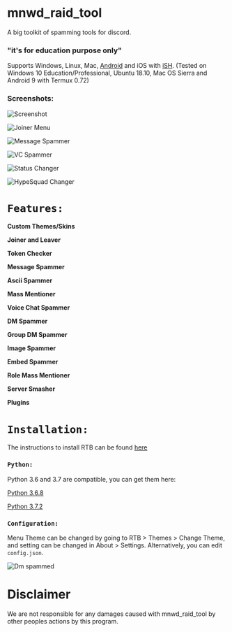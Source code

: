 # mnwd_raid_tool

A big toolkit of spamming tools for discord.

### "it's for education purpose only"

Supports Windows, Linux, Mac, [Android](https://github.com/meanwood/mnwd_raid_tool/wiki/How-to-set-up-Termux-to-run-RTB) and iOS with [iSH](https://ish.app/). (Tested on Windows 10 Education/Professional, Ubuntu 18.10, Mac OS Sierra and Android 9 with Termux 0.72)

### Screenshots:

![Screenshot](https://raw.githubusercontent.com/meanwood/mnwd_raid_tool/dev/RTBFiles/extras/screenshots/main.png)

![Joiner Menu](https://raw.githubusercontent.com/meanwood/mnwd_raid_tool/dev/RTBFiles/extras/screenshots/joiner.png)

![Message Spammer](https://raw.githubusercontent.com/meanwood/mnwd_raid_tool/dev/RTBFiles/extras/screenshots/messagespammer.png)

![VC Spammer](https://raw.githubusercontent.com/meanwood/mnwd_raid_tool/dev/RTBFiles/extras/screenshots/vcspammer.png)

![Status Changer](https://raw.githubusercontent.com/meanwood/mnwd_raid_tool/dev/RTBFiles/extras/screenshots/statuschanger.png)

![HypeSquad Changer](https://raw.githubusercontent.com/meanwood/mnwd_raid_tool/dev/RTBFiles/extras/screenshots/hypesquadchanger.png)


# `Features:`

**Custom Themes/Skins**

**Joiner and Leaver**

**Token Checker**

**Message Spammer**

**Ascii Spammer**

**Mass Mentioner**

**Voice Chat Spammer**

**DM Spammer**

**Group DM Spammer**

**Image Spammer**

**Embed Spammer**

**Role Mass Mentioner**

**Server Smasher**

**Plugins**

# `Installation:`

The instructions to install RTB can be found [here](https://github.com/meanwood/mnwd_raid_tool/wiki/How-to-install-Python)


### `Python:`

Python 3.6 and 3.7 are compatible, you can get them here:

[Python 3.6.8](https://www.python.org/downloads/release/python-368/)

[Python 3.7.2](https://www.python.org/downloads/release/python-373/)


### `Configuration:`

Menu Theme can be changed by going to RTB > Themes > Change Theme, and setting can be changed in About > Settings. Alternatively, you can edit `config.json`.

![Dm spammed](http://i.imgur.com/FoVOBQml.jpg)

# **Disclaimer**

We are not responsible for any damages caused with mnwd_raid_tool by other peoples actions by this program. 
